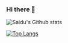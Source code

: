 ### Hi there 👋

<!--
**ernestkamara/ernestkamara** is a ✨ _special_ ✨ repository because its `README.md` (this file) appears on your GitHub profile.

Here are some ideas to get you started:

- 🔭 I’m currently working on ...
- 🌱 I’m currently learning ...
- 👯 I’m looking to collaborate on ...
- 🤔 I’m looking for help with ...
- 💬 Ask me about ...
- 📫 How to reach me: ...
- 😄 Pronouns: ...
- ⚡ Fun fact: ...
-->
![Saidu's Github stats](https://github-readme-stats.vercel.app/api?username=ernestkamara&show_icons=true&count_private=true&include_all_commits=true&hide_rank=true)

[![Top Langs](https://github-readme-stats.vercel.app/api/top-langs/?username=ernestkamara&layout=compact&hide=c,c%2B%2B&langs_count=6)](https://github.com/anuraghazra/github-readme-stats)
